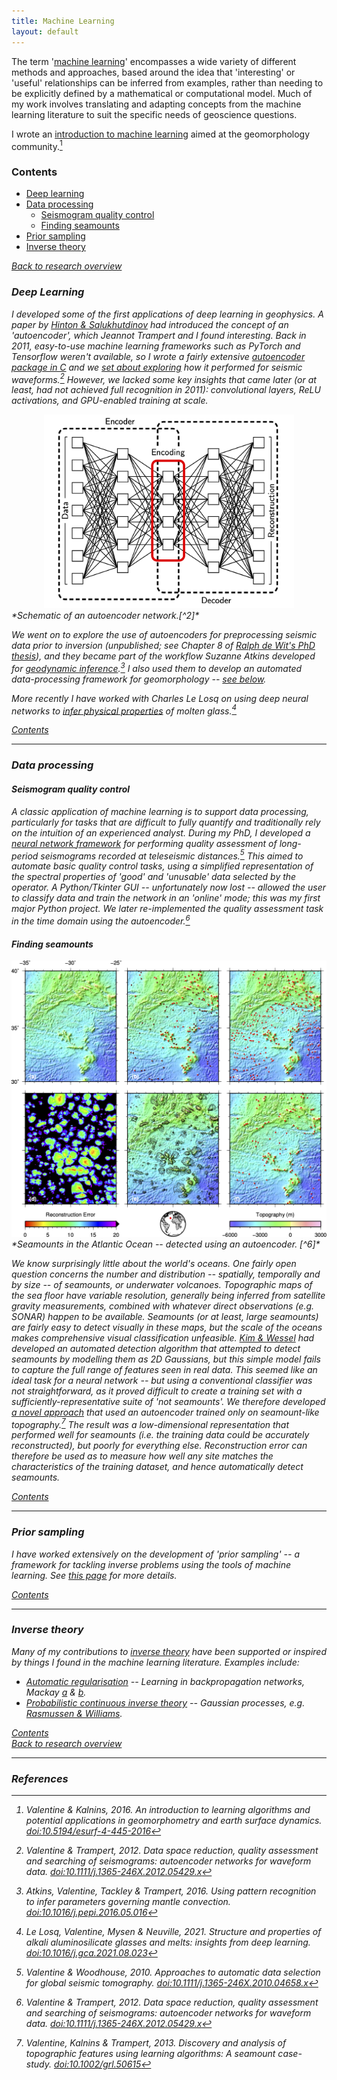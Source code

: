 ```yaml
---
title: Machine Learning
layout: default
---
```

The term '[machine learning](https://en.wikipedia.org/wiki/Machine_learning)' encompasses a wide variety of different methods and approaches, based around the idea that 'interesting' or 'useful' relationships can be inferred from examples, rather than needing to be explicitly defined by a mathematical or computational model. Much of my work involves translating and adapting concepts from the machine learning literature to suit the specific needs of geoscience questions.

I wrote an [introduction to machine learning](/files/Valentine2016a.pdf) aimed at the geomorphology community.[^1]

### Contents

- [Deep learning](#deep-learning)
- [Data processing](#data-processing)
    - [Seismogram quality control](#seismogram-quality-control)
    - [Finding seamounts](#finding-seamounts)
- [Prior sampling](#prior-sampling)
- [Inverse theory](#inverse-theory)

[<i class="fas fa-square-caret-left" /> Back to research overview](/research.html)

### Deep Learning
I developed some of the first applications of deep learning in geophysics. A paper by [Hinton & Salukhutdinov](https://www.science.org/doi/10.1126/science.1127647) had introduced the concept of an 'autoencoder', which Jeannot Trampert and I found interesting. Back in 2011, easy-to-use machine learning frameworks such as PyTorch and Tensorflow weren't available, so I wrote a fairly extensive [autoencoder package in C](https://github.com/valentineap/autoencoder) and we [set about exploring](/files/Valentine2012.pdf) how it performed for seismic waveforms.[^2] However, we lacked some key insights that came later (or at least, had not achieved full recognition in 2011): convolutional layers, ReLU activations, and GPU-enabled training at scale.  

<center>
<img src="/images/autoencoder.png" alt="Autoencoder" width="400"/>
</center>
*Schematic of an autoencoder network.[^2]*

We went on to explore the use of autoencoders for preprocessing seismic data prior to inversion (unpublished; see Chapter 8 of [Ralph de Wit's PhD thesis](https://dspace.library.uu.nl/bitstream/handle/1874/315583/dewit.pdf)), and they became part of the workflow Suzanne Atkins developed for [geodynamic inference](/files/Atkins2016.pdf).[^3] I also used them to develop an automated data-processing framework for geomorphology -- [see below](#finding-seamounts).

More recently I have worked with Charles Le Losq on using deep neural networks to [infer physical properties](/files/LeLosq2021.pdf) of molten glass.[^4]

[<i class="fas fa-square-caret-up" /> Contents](#contents)<br/>

---

### Data processing

#### Seismogram quality control
A classic application of machine learning is to support data processing, particularly for tasks that are difficult to fully quantify and traditionally rely on the intuition of an experienced analyst. During my PhD, I developed a [neural network framework](/files/Valentine2010a.pdf) for performing quality assessment of long-period seismograms recorded at teleseismic distances.[^5] This aimed to automate basic quality control tasks, using a simplified representation of the spectral properties of 'good' and 'unusable' data selected by the operator. A Python/Tkinter GUI -- unfortunately now lost -- allowed the user to classify data and train the network in an 'online' mode; this was my first major Python project. We later re-implemented the quality assessment task in the time domain using the autoencoder.[^2]


#### Finding seamounts
<img src="/images/atlantic_seamounts.png" alt="Seamounts in the Atlantic"/>
*Seamounts in the Atlantic Ocean -- detected using an autoencoder. [^6]*


We know surprisingly little about the world's oceans. One fairly open question concerns the number and distribution -- spatially, temporally and by size -- of seamounts, or underwater volcanoes. Topographic maps of the sea floor have variable resolution, generally being inferred from satellite gravity measurements, combined with whatever direct observations (e.g. SONAR) happen to be available. Seamounts (or at least, large seamounts) are fairly easy to detect visually in these maps, but the scale of the oceans makes comprehensive visual classification unfeasible. [Kim & Wessel](https://academic.oup.com/gji/article/186/2/615/588187) had developed an automated detection algorithm that attempted to detect seamounts by modelling them as 2D Gaussians, but this simple model fails to capture the full range of features seen in real data. This seemed like an ideal task for a neural network -- but using a conventional classifier was not straightforward, as it proved difficult to create a training set with a sufficiently-representative suite of 'not seamounts'. We therefore developed [a novel approach](/files/Valentine2013.pdf) that used an autoencoder trained only on seamount-like topography.[^6] The result was a low-dimensional representation that performed well for seamounts (i.e. the training data could be accurately reconstructed), but poorly for everything else. Reconstruction error can therefore be used as to measure how well any site matches the characteristics of the training dataset, and hence automatically detect seamounts.



[<i class="fas fa-square-caret-up" /> Contents](#contents)<br/>


---

### Prior sampling

I have worked extensively on the development of 'prior sampling' -- a framework for tackling inverse problems using the tools of machine learning. See [this page](/research/priorsampling.html) for more details.

[<i class="fas fa-square-caret-up" /> Contents](#contents)<br/>

---

### Inverse theory

Many of my contributions to [inverse theory](/research/inversetheory.html) have been supported or inspired by things I found in the machine learning literature. Examples include:
- [Automatic regularisation](/files/Valentine2018.pdf) -- Learning in backpropagation networks, Mackay [a](https://authors.library.caltech.edu/13792/1/MACnc92a.pdf) & [b](https://authors.library.caltech.edu/13793/1/MACnc92b.pdf).
- [Probabilistic continuous inverse theory](/files/Valentine2020.pdf) -- Gaussian processes, e.g. [Rasmussen & Williams](https://gaussianprocess.org/gpml/).

[<i class="fas fa-square-caret-up" /> Contents](#contents)<br/>
[<i class="fas fa-square-caret-left" /> Back to research overview](/research.html)

---

### References

[^1]: Valentine & Kalnins, 2016. An introduction to learning algorithms and potential applications in geomorphometry and earth surface dynamics. [doi:10.5194/esurf-4-445-2016](https://doi.org/10.5194/esurf-4-445-2016)
[^2]: Valentine & Trampert, 2012. Data space reduction, quality assessment and searching of seismograms: autoencoder networks for waveform data. [doi:10.1111/j.1365-246X.2012.05429.x](https://doi.org/10.1111/j.1365-246X.2012.05429.x)
[^3]: Atkins, Valentine, Tackley & Trampert, 2016. Using pattern recognition to infer parameters governing mantle convection. [doi:10.1016/j.pepi.2016.05.016](https://doi.org/10.1016/j.pepi.2016.05.016)
[^4]: Le Losq, Valentine, Mysen & Neuville, 2021. Structure and properties of alkali aluminosilicate glasses and melts: insights from deep learning. [doi:10.1016/j.gca.2021.08.023](10.1016/j.gca.2021.08.023)
[^5]: Valentine & Woodhouse, 2010. Approaches to automatic data selection for global seismic tomography. [doi:10.1111/j.1365-246X.2010.04658.x](https://doi.org/10.1111/j.1365-246X.2010.04658.x)
[^6]: Valentine, Kalnins & Trampert, 2013. Discovery and analysis of topographic features using learning algorithms: A seamount case-study. [doi:10.1002/grl.50615](https://doi.org/10.1002/grl.50615)